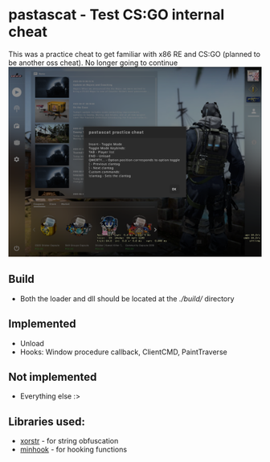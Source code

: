 # pastascat - Test CS:GO internal cheat
This was a practice cheat to get familiar with x86 RE and CS:GO (planned to be another oss cheat). No longer going to continue
<img src="ss.png" />

## Build
* Both the loader and dll should be located at the *./build/* directory

## Implemented
* Unload
* Hooks: Window procedure callback, ClientCMD, PaintTraverse

## Not implemented
* Everything else :>

## Libraries used:
* [xorstr](https://github.com/JustasMasiulis/xorstr) - for string obfuscation
* [minhook](https://github.com/TsudaKageyu/minhook) - for hooking functions
